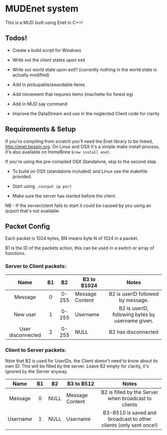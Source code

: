 # MUDEnet system
This is a MUD built using Enet in C++!


## Todos!

* Create a build script for Windows

* Write out the client states upon exit

* Write out world state upon exit? (currently nothing in the world state is actually modified)

* Add in pickupable/awardable items

* Add movement that requires items (machette for forest eg)

* Add in MUD say command

* Improve the DataStream and use in the neglected Client code for clarity

## Requirements & Setup
If you're compiling from scratch you'll need the Enet library to be linked, http://enet.bespin.org. On Linux and OSX it's a simple make install process, it's also available on HomeBrew `brew install enet`.

If you're using the pre-compiled OSX Standalone, skip to the second step

* To build on OSX (standalone included) and Linux use the makefile provided.

* Start using `./output ip port`

* Make sure the server has started before the client. 

NB - If the server/client fails to start it could be caused by you using an ip/port that's not available.


## Packet Config
Each packet is 1024 bytes, BN means byte N of 1024 in a packet.

B1 is the ID of the packets action, this can be used in a switch or array of functions.
### Server to Client packets:
|      Name      | B1 |   B2  | B3 to B1024     |                                         Notes                                        |
|:--------------:|:--:|:-----:|-----------------|:------------------------------------------------------------------------------------:|
|     Message    |  0 | 0-255 | Message Content | B2 is userID followed by message.        |
| New user |  1 | 0-255 | Username        | B2 is userID, following bytes by username given. |
| User disconnected |  2 | 0-255 | NULL        | B2 has disconnected |

### Client to Server packets:
Note that B2 is used for UserIDs, the Client doesn't need to know about its own ID. This will be filled by the server. Leave B2 empty for clarity, it's ignored by the Server anyway.

|   Name  | B1 |  B2  | B3 to B512      |                         Notes                        |
|:-------:|:--:|:----:|-----------------|:----------------------------------------------------:|
| Message |  0 | NULL | Message Content | B2 is filled by the Server when broadcast to clients |
| Username |  1 | NULL | Username | B3-B510 is saved and broadcast to other clients (only sent once!)|